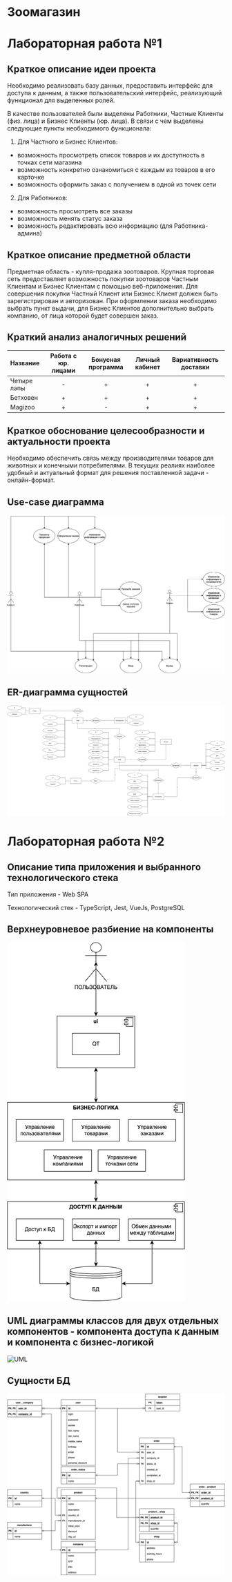 # Зоомагазин

# Лабораторная работа №1

## Краткое описание идеи проекта

Необходимо реализовать базу данных, предоставить интерфейс для доступа к данным, а также пользовательский интерфейс, реализующий функционал для выделенных ролей.

В качестве пользователей были выделены Работники, Частные Клиенты (физ. лица) и Бизнес Клиенты (юр. лица). В связи с чем выделены следующие пункты необходимого функционала:

1. Для Частного и Бизнес Клиентов:

- возможность просмотреть список товаров и их доступность в точках сети магазина
- возможность конкретно ознакомиться с каждым из товаров в его карточке
- возможность оформить заказ с получением в одной из точек сети

2. Для Работников:

- возможность просмотреть все заказы
- возможность менять статус заказа
- возможность редактировать всю информацию (для Работника-админа)

## Краткое описание предметной области

Предметная область - купля-продажа зоотоваров. Крупная торговая сеть предоставляет возможность покупки зоотоваров Частным Клиентам и Бизнес Клиентам с помощью веб-приложения. Для совершения покупки Частный Клиент или Бизнес Клиент должен быть зарегистрирован и авторизован. При оформлении заказа необходимо выбрать пункт выдачи, для Бизнес Клиентов дополнительно выбрать компанию, от лица которой будет совершен заказ.

## Краткий анализ аналогичных решений

| Название    | Работа с юр. лицами | Бонусная программа | Личный кабинет | Вариативность доставки |
| :---------- | :-----------------: | :----------------: | :------------: | :--------------------: |
| Четыре лапы |          -          |         +          |       +        |           +            |
| Бетховен    |          +          |         +          |       +        |           +            |
| Magizoo     |          +          |         -          |       +        |           +            |

## Краткое обоснование целесообразности и актуальности проекта

Необходимо обеспечить связь между производителями товаров для животных и конечными потребителями. В текущих реалиях наиболее удобный и актуальный формат для решения поставленной задачи - онлайн-формат.

## Use-case диаграмма

![USE_CASE](diagrams/usecase.png)

## ER-диаграмма сущностей

![ER](diagrams/er.png)

# Лабораторная работа №2

## Описание типа приложения и выбранного технологического стека

Тип приложения - Web SPA

Технологический стек - TypeScript, Jest, VueJs, PostgreSQL

## Верхнеуровневое разбиение на компоненты

![PROT](diagrams/prototype.png)

## UML диаграммы классов для двух отдельных компонентов - компонента доступа к данным и компонента с бизнес-логикой

![UML](diagrams/uml.png)

## Сущности БД

![DB](diagrams/db.png)
